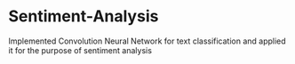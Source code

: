 # Sentiment-Analysis
Implemented Convolution Neural Network for text classification and applied it for the purpose of sentiment analysis
